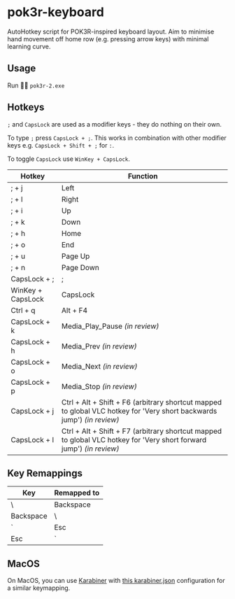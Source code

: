# pok3r-keyboard
AutoHotkey script for POK3R-inspired keyboard layout. Aim to minimise hand movement off home row (e.g. pressing arrow keys) with minimal learning curve.

## Usage
Run 🏃‍♂️ `pok3r-2.exe`

## Hotkeys
`;` and `CapsLock` are used as a modifier keys - they do nothing on their own.

To type `;` press `CapsLock + ;`. This works in combination with other modifier keys e.g. `CapsLock + Shift + ;` for `:`.

To toggle `CapsLock` use `WinKey + CapsLock`.

Hotkey|Function
---|---
; + j | Left
; + l | Right 
; + i | Up
; + k | Down
; + h | Home
; + o | End
; + u | Page Up
; + n | Page Down
CapsLock + ; | ;
WinKey + CapsLock | CapsLock
Ctrl + q | Alt + F4
CapsLock + k | Media_Play_Pause _(in review)_
CapsLock + h | Media_Prev _(in review)_
CapsLock + o | Media_Next _(in review)_
CapsLock + p | Media_Stop _(in review)_
CapsLock + j | Ctrl + Alt + Shift + F6 (arbitrary shortcut mapped to global VLC hotkey for 'Very short backwards jump') _(in review)_
CapsLock + l | Ctrl + Alt + Shift + F7 (arbitrary shortcut mapped to global VLC hotkey for 'Very short forward jump') _(in review)_


## Key Remappings
Key|Remapped to
---|---
\ | Backspace
Backspace | \
` | Esc
Esc | `

## MacOS

On MacOS, you can use [Karabiner](https://karabiner-elements.pqrs.org/) with [this karabiner.json](https://gist.github.com/seant1/dd1f2e3b09048ac06b294d75609061ac#file-karabiner-json) configuration for a similar keymapping.
